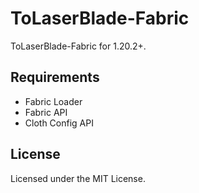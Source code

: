 # ToLaserBlade-Fabric

ToLaserBlade-Fabric for 1.20.2+.

## Requirements

- Fabric Loader
- Fabric API
- Cloth Config API

## License

Licensed under the MIT License.
